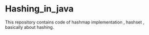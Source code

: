 # Hashing_in_java
This repository contains code of hashmap implementation , hashset , basically about hashing.
